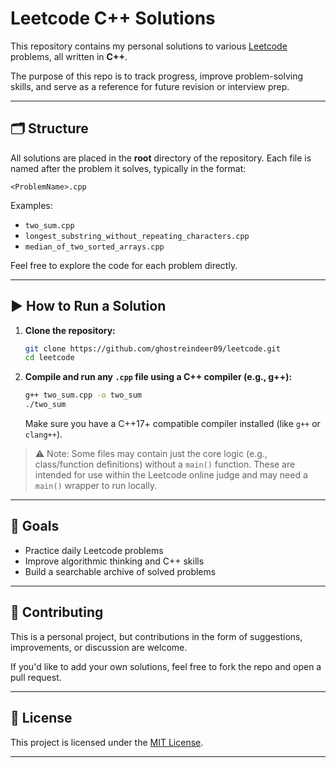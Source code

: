 
# Leetcode C++ Solutions

This repository contains my personal solutions to various [Leetcode](https://leetcode.com/) problems, all written in **C++**.

The purpose of this repo is to track progress, improve problem-solving skills, and serve as a reference for future revision or interview prep.

---

## 🗂 Structure

All solutions are placed in the **root** directory of the repository. Each file is named after the problem it solves, typically in the format:

```
<ProblemName>.cpp
```

Examples:

* `two_sum.cpp`
* `longest_substring_without_repeating_characters.cpp`
* `median_of_two_sorted_arrays.cpp`

Feel free to explore the code for each problem directly.

---

## ▶️ How to Run a Solution

1. **Clone the repository:**

   ```bash
   git clone https://github.com/ghostreindeer09/leetcode.git
   cd leetcode
   ```

2. **Compile and run any `.cpp` file using a C++ compiler (e.g., g++):**

   ```bash
   g++ two_sum.cpp -o two_sum
   ./two_sum
   ```

   Make sure you have a C++17+ compatible compiler installed (like `g++` or `clang++`).

> ⚠️ Note: Some files may contain just the core logic (e.g., class/function definitions) without a `main()` function. These are intended for use within the Leetcode online judge and may need a `main()` wrapper to run locally.

---

## 📌 Goals

* Practice daily Leetcode problems
* Improve algorithmic thinking and C++ skills
* Build a searchable archive of solved problems

---

## 🤝 Contributing

This is a personal project, but contributions in the form of suggestions, improvements, or discussion are welcome.

If you'd like to add your own solutions, feel free to fork the repo and open a pull request.

---

## 📄 License

This project is licensed under the [MIT License](LICENSE).

---

